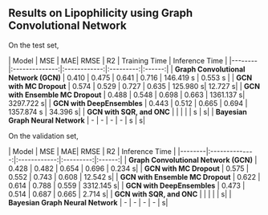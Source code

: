 ## Results on Lipophilicity using Graph Convolutional Network

On the test set,

| Model  | MSE | MAE| RMSE | R2 | Training Time | Inference Time |
|--------|:--------------:|:------------:|:---------:|:------:|
| **Graph Convolutional Network (GCN)** | 0.410 | 0.475 | 0.641 | 0.716 | 146.419 s | 0.553 s |
| **GCN with MC Dropout** | 0.574 | 0.529 | 0.727 | 0.635 | 125.980 s| 12.727 s|
| **GCN with Ensemble MC Dropout** | 0.488 | 0.548 | 0.698 | 0.663 | 1361.137 s| 3297.722 s|
| **GCN with DeepEnsembles** | 0.443 | 0.512 | 0.665 | 0.694 | 1357.874 s | 34.396 s|
| **GCN with SQR, and ONC** |  |  |  |  | s |  s|
| **Bayesian Graph Neural Network** | - | - | - | - | s | s|

On the validation set,

| Model  | MSE | MAE| RMSE | R2 | Inference Time |
|--------|:--------------:|:------------:|:---------:|:------:|
| **Graph Convolutional Network (GCN)** | 0.428 | 0.482 | 0.654 | 0.696 | 0.234 s|
| **GCN with MC Dropout** | 0.575 | 0.552 | 0.743 | 0.608 | 12.542 s|
| **GCN with Ensemble MC Dropout** | 0.622 | 0.614 | 0.788 | 0.559 | 3312.145 s|
| **GCN with DeepEnsembles** | 0.473 | 0.514 | 0.687 | 0.665 | 2.714 s|
| **GCN with SQR, and ONC** |  |  |  |  |   s|
| **Bayesian Graph Neural Network** | - | - | - | - | s|